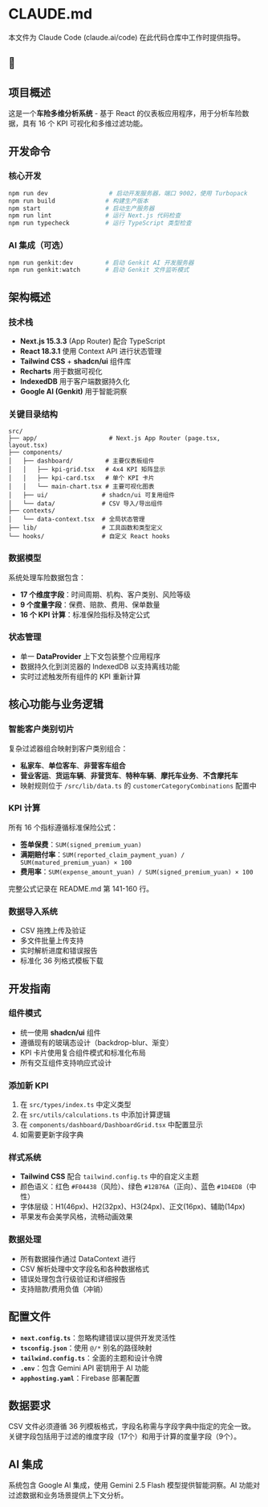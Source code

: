 # CLAUDE.md

本文件为 Claude Code (claude.ai/code) 在此代码仓库中工作时提供指导。
## 🎯 

## 项目概述
这是一个**车险多维分析系统** - 基于 React 的仪表板应用程序，用于分析车险数据，具有 16 个 KPI 可视化和多维过滤功能。

## 开发命令

### 核心开发
```bash
npm run dev                 # 启动开发服务器，端口 9002，使用 Turbopack
npm run build              # 构建生产版本
npm start                  # 启动生产服务器
npm run lint               # 运行 Next.js 代码检查
npm run typecheck          # 运行 TypeScript 类型检查
```

### AI 集成（可选）
```bash
npm run genkit:dev         # 启动 Genkit AI 开发服务器
npm run genkit:watch       # 启动 Genkit 文件监听模式
```

## 架构概述

### 技术栈
- **Next.js 15.3.3** (App Router) 配合 TypeScript
- **React 18.3.1** 使用 Context API 进行状态管理
- **Tailwind CSS** + **shadcn/ui** 组件库
- **Recharts** 用于数据可视化
- **IndexedDB** 用于客户端数据持久化
- **Google AI (Genkit)** 用于智能洞察

### 关键目录结构
```
src/
├── app/                    # Next.js App Router (page.tsx, layout.tsx)
├── components/
│   ├── dashboard/         # 主要仪表板组件
│   │   ├── kpi-grid.tsx   # 4x4 KPI 矩阵显示
│   │   ├── kpi-card.tsx   # 单个 KPI 卡片
│   │   └── main-chart.tsx # 主要可视化图表
│   ├── ui/               # shadcn/ui 可复用组件
│   └── data/             # CSV 导入/导出组件
├── contexts/
│   └── data-context.tsx  # 全局状态管理
├── lib/                  # 工具函数和类型定义
└── hooks/                # 自定义 React hooks
```

### 数据模型
系统处理车险数据包含：
- **17 个维度字段**：时间周期、机构、客户类别、风险等级
- **9 个度量字段**：保费、赔款、费用、保单数量
- **16 个 KPI 计算**：标准保险指标及特定公式

### 状态管理
- 单一 **DataProvider** 上下文包装整个应用程序
- 数据持久化到浏览器的 IndexedDB 以支持离线功能
- 实时过滤触发所有组件的 KPI 重新计算

## 核心功能与业务逻辑

### 智能客户类别切片
复杂过滤器组合映射到客户类别组合：
- **私家车**、**单位客车**、**非营客车组合**
- **营业客运**、**货运车辆**、**非营货车**、**特种车辆**、**摩托车业务**、**不含摩托车**
- 映射规则位于 `/src/lib/data.ts` 的 `customerCategoryCombinations` 配置中

### KPI 计算
所有 16 个指标遵循标准保险公式：
- **签单保费**：`SUM(signed_premium_yuan)`
- **满期赔付率**：`SUM(reported_claim_payment_yuan) / SUM(matured_premium_yuan) × 100`
- **费用率**：`SUM(expense_amount_yuan) / SUM(signed_premium_yuan) × 100`

完整公式记录在 README.md 第 141-160 行。

### 数据导入系统
- CSV 拖拽上传及验证
- 多文件批量上传支持
- 实时解析进度和错误报告
- 标准化 36 列格式模板下载

## 开发指南

### 组件模式
- 统一使用 **shadcn/ui** 组件
- 遵循现有的玻璃态设计（backdrop-blur、渐变）
- KPI 卡片使用复合组件模式和标准化布局
- 所有交互组件支持响应式设计

### 添加新 KPI
1. 在 `src/types/index.ts` 中定义类型
2. 在 `src/utils/calculations.ts` 中添加计算逻辑
3. 在 `components/dashboard/DashboardGrid.tsx` 中配置显示
4. 如需要更新字段字典

### 样式系统
- **Tailwind CSS** 配合 `tailwind.config.ts` 中的自定义主题
- 颜色语义：红色 `#F04438`（风险）、绿色 `#12B76A`（正向）、蓝色 `#1D4ED8`（中性）
- 字体层级：H1(46px)、H2(32px)、H3(24px)、正文(16px)、辅助(14px)
- 苹果发布会美学风格，流畅动画效果

### 数据处理
- 所有数据操作通过 DataContext 进行
- CSV 解析处理中文字段名和各种数据格式
- 错误处理包含行级验证和详细报告
- 支持赔款/费用负值（冲销）

## 配置文件
- **`next.config.ts`**：忽略构建错误以提供开发灵活性
- **`tsconfig.json`**：使用 `@/*` 别名的路径映射
- **`tailwind.config.ts`**：全面的主题和设计令牌
- **`.env`**：包含 Gemini API 密钥用于 AI 功能
- **`apphosting.yaml`**：Firebase 部署配置

## 数据要求
CSV 文件必须遵循 36 列模板格式，字段名称需与字段字典中指定的完全一致。关键字段包括用于过滤的维度字段（17个）和用于计算的度量字段（9个）。

## AI 集成
系统包含 Google AI 集成，使用 Gemini 2.5 Flash 模型提供智能洞察。AI 功能对过滤数据和业务场景提供上下文分析。